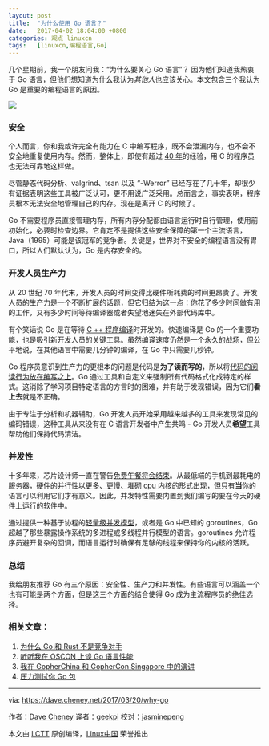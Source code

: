 ```yaml
---
layout: post
title:	"为什么使用 Go 语言？"
date:	2017-04-02 18:04:00 +0800 
categories:	观点 linuxcn 
tags:	[linuxcn,编程语言,Go]
---
```



几个星期前，我一个朋友问我：“为什么要关心 Go 语言”？ 因为他们知道我热衷于 Go 语言，但他们想知道为什么我认为*其他人*也应该关心。本文包含三个我认为 Go 是重要的编程语言的原因。


![](/Asserts/Images//attachment/album/201704/02/180352wzvhlh955q5zl9ff.jpg)


### 安全


个人而言，你和我或许完全有能力在 C 中编写程序，既不会泄漏内存，也不会不安全地重复使用内存。然而，整体上，即使有超过 [40 年](https://en.wikipedia.org/wiki/C_(programming_language))的经验，用 C 的程序员也无法可靠地这样做。


尽管静态代码分析、valgrind、tsan 以及 “-Werror” 已经存在了几十年，却很少有证据表明这些工具被广泛认可，更不用说广泛采用。总而言之，事实表明，程序员根本无法安全地管理自己的内存。现在是离开 C 的时候了。


Go 不需要程序员直接管理内存，所有内存分配都由语言运行时自行管理，使用前初始化，必要时检查边界。它肯定不是提供这些安全保障的第一个主流语言，Java（1995）可能是该冠军的竞争者。关键是，世界对不安全的编程语言没有胃口，所以人们默认认为，Go 是内存安全的。


### 开发人员生产力


从 20 世纪 70 年代末，开发人员的时间变得比硬件所耗费的时间更昂贵了。开发人员的生产力是一个不断扩展的话题，但它归结为这一点：你花了多少时间做有用的工作，又有多少时间等待编译器或者失望地迷失在外部代码库中。


有个笑话说 Go 是在等待 [C ++ 程序编译](https://commandcenter.blogspot.com.au/2012/06/less-is-exponentially-more.html)时开发的。快速编译是 Go 的一个重要功能，也是吸引新开发人员的关键工具。虽然编译速度仍然是一个[永久的战场](https://dave.cheney.net/2016/11/19/go-1-8-toolchain-improvements)，但公平地说，在其他语言中需要几分钟的编译，在 Go 中只需要几秒钟。


Go 程序员意识到生产力的更根本的问题是代码是**为了读而写的**，所以将[代码的阅读行为放在编写之上](https://twitter.com/rob_pike/status/791326139012620288)。Go 通过工具和自定义来强制所有代码格式化成特定的样式。这消除了学习项目特定语言的方言时的困难，并有助于发现错误，因为它们**看上去**就是不正确。


由于专注于分析和机器辅助，Go 开发人员开始采用越来越多的工具来发现常见的编码错误，这种工具从来没有在 C 语言开发者中产生共鸣 - Go 开发人员**希望**工具帮助他们保持代码清洁。


### 并发性


十多年来，芯片设计师一直在警告[免费午餐将会结束](http://www.gotw.ca/publications/concurrency-ddj.htm)。从最低端的手机到最耗电的服务器，硬件的并行性以[更多、更慢、堆砌 cpu 内核](https://www.technologyreview.com/s/601441/moores-law-is-dead-now-what/)的形式出现，但只有**当**你的语言可以利用它们才有意义。因此，并发特性需要内置到我们编写的要在今天的硬件上运行的软件中。


通过提供一种基于协程的[轻量级并发模型](https://blog.golang.org/concurrency-is-not-parallelism)，或者是 Go 中已知的 goroutines，Go 超越了那些暴露操作系统的多进程或多线程并行模型的语言。goroutines 允许程序员避开复杂的回调，而语言运行时确保有足够的线程来保持你的内核的活跃。


### 总结


我给朋友推荐 Go 有三个原因：安全性、生产力和并发性。有些语言可以涵盖一个也有可能是两个方面，但是这三个方面的结合使得 Go 成为主流程序员的绝佳选择。


### 相关文章：


1. [为什么 Go 和 Rust 不是竞争对手](https://dave.cheney.net/2015/07/02/why-go-and-rust-are-not-competitors)
2. [听听我在 OSCON 上谈 Go 语言性能](https://dave.cheney.net/2015/05/31/hear-me-speak-about-go-performance-at-oscon)
3. [我在 GopherChina 和 GopherCon Singapore 中的演讲](https://dave.cheney.net/2017/02/09/im-speaking-at-gopherchina-and-gophercon-singapore)
4. [压力测试你 Go 包](https://dave.cheney.net/2013/06/19/stress-test-your-go-packages)



---


via: <https://dave.cheney.net/2017/03/20/why-go>


作者：[Dave Cheney](https://dave.cheney.net/) 译者：[geekpi](https://github.com/geekpi) 校对：[jasminepeng](https://github.com/jasminepeng)


本文由 [LCTT](https://github.com/LCTT/TranslateProject) 原创编译，[Linux中国](https://linux.cn/) 荣誉推出
